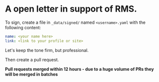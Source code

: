 # A open letter in support of RMS.

To sign, create a file in `_data/signed/` named `<username>.yaml` with the following content:

```yaml
name: <your name here>
link: <link to your profile or site>
```

Let's keep the tone firm, but professional.

Then create a pull request.

**Pull requests merged within 12 hours - due to a huge volume of PRs they will be merged in batches**
